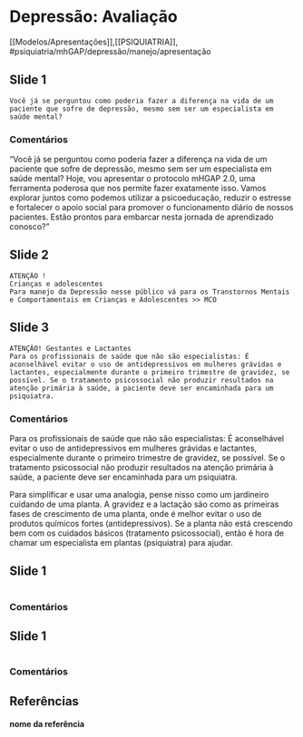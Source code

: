 # Depressão: Avaliação

[[Modelos/Apresentações]],[[PSIQUIATRIA]], #psiquiatria/mhGAP/depressão/manejo/apresentação 

## Slide 1

``` 
Você já se perguntou como poderia fazer a diferença na vida de um paciente que sofre de depressão, mesmo sem ser um especialista em saúde mental?
```

### Comentários

“Você já se perguntou como poderia fazer a diferença na vida de um paciente que sofre de depressão, mesmo sem ser um especialista em saúde mental? Hoje, vou apresentar o protocolo mHGAP 2.0, uma ferramenta poderosa que nos permite fazer exatamente isso. Vamos explorar juntos como podemos utilizar a psicoeducação, reduzir o estresse e fortalecer o apoio social para promover o funcionamento diário de nossos pacientes. Estão prontos para embarcar nesta jornada de aprendizado conosco?”

## Slide 2

``` 
ATENÇÃO !
Crianças e adolescentes
Para manejo da Depressão nesse público vá para os Transtornos Mentais e Comportamentais em Crianças e Adolescentes >> MCO
```


## Slide 3

``` 
ATENÇÃO! Gestantes e Lactantes
Para os profissionais de saúde que não são especialistas: É aconselhável evitar o uso de antidepressivos em mulheres grávidas e lactantes, especialmente durante o primeiro trimestre de gravidez, se possível. Se o tratamento psicossocial não produzir resultados na atenção primária à saúde, a paciente deve ser encaminhada para um psiquiatra.
```

### Comentários
Para os profissionais de saúde que não são especialistas: É aconselhável evitar o uso de antidepressivos em mulheres grávidas e lactantes, especialmente durante o primeiro trimestre de gravidez, se possível. Se o tratamento psicossocial não produzir resultados na atenção primária à saúde, a paciente deve ser encaminhada para um psiquiatra.

Para simplificar e usar uma analogia, pense nisso como um jardineiro cuidando de uma planta. A gravidez e a lactação são como as primeiras fases de crescimento de uma planta, onde é melhor evitar o uso de produtos químicos fortes (antidepressivos). Se a planta não está crescendo bem com os cuidados básicos (tratamento psicossocial), então é hora de chamar um especialista em plantas (psiquiatra) para ajudar.

## Slide 1

``` 

```

### Comentários

## Slide 1

``` 
```

### Comentários

## Referências

#### nome da referência